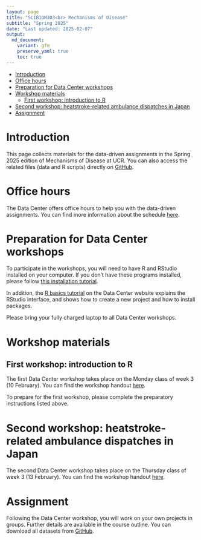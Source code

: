 ```yaml
---
layout: page
title: "SCIBIOM303<br> Mechanisms of Disease"
subtitle: "Spring 2025"
date: "Last updated: 2025-02-07"
output:
  md_document:
    variant: gfm
    preserve_yaml: true
    toc: true
---
```


- [Introduction](#introduction)
- [Office hours](#office-hours)
- [Preparation for Data Center
  workshops](#preparation-for-data-center-workshops)
- [Workshop materials](#workshop-materials)
  - [First workshop: introduction to
    R](#first-workshop-introduction-to-r)
- [Second workshop: heatstroke-related ambulance dispatches in
  Japan](#second-workshop-heatstroke-related-ambulance-dispatches-in-japan)
- [Assignment](#assignment)

# Introduction

This page collects materials for the data-driven assignments in the
Spring 2025 edition of Mechanisms of Disease at UCR. You can also access
the related files (data and R scripts) directly on
[GitHub](https://github.com/ucrdatacenter/projects/tree/main/SCIBIOM303/2025h1).

# Office hours

The Data Center offers office hours to help you with the data-driven
assignments. You can find more information about the schedule
[here](../../contact).

# Preparation for Data Center workshops

To participate in the workshops, you will need to have R and RStudio
installed on your computer. If you don’t have these programs installed,
please follow [this installation tutorial](../../tutorials/r_install).

In addition, the [R basics tutorial](../../../tutorials/r_basics) on the
Data Center website explains the RStudio interface, and shows how to
create a new project and how to install packages.

Please bring your fully charged laptop to all Data Center workshops.

# Workshop materials

## First workshop: introduction to R

The first Data Center workshop takes place on the Monday class of week 3
(10 February). You can find the workshop handout [here](workshop1).

To prepare for the first workshop, please complete the preparatory
instructions listed above.

# Second workshop: heatstroke-related ambulance dispatches in Japan

The second Data Center workshop takes place on the Thursday class of
week 3 (13 February). You can find the workshop handout
[here](workshop2).

# Assignment

Following the Data Center workshop, you will work on your own projects
in groups. Further details are available in the course outline. You can
download all datasets from
[GitHub](https://github.com/ucrdatacenter/projects/tree/main/SCIBIOM303/2025h1/data).

